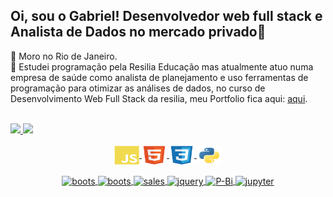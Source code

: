 ## Oi, sou o Gabriel! Desenvolvedor web full stack e Analista de Dados no mercado privado🖖

🏡 Moro no Rio de Janeiro. <br> 
📖 Estudei programação pela Resilia Educação mas atualmente atuo numa empresa de saúde como analista de planejamento e uso ferramentas de programação para otimizar as análises de dados, no curso de Desenvolvimento Web Full Stack da resilia, meu Portfolio fica aqui: <a href="https://github.com/Gcc10bin?tab=repositories">aqui</a>.<br>
<br>

<div display="inline-block">
  <a href="https://github.com/gcc10bin">
  <img height="180em" src="https://github-readme-stats.vercel.app/api?username=Gcc10bin&show_icons=true&theme=tokyonight"/>
  <img height="180em" src="https://github-readme-stats.vercel.app/api/top-langs/?username=Gcc10bin&layout=compact&langs_count=7&theme=tokyonight"/>
</div>
  
<div align="center"><br>
  <img align="center" alt="Js" height="30" width="40" src="https://raw.githubusercontent.com/devicons/devicon/master/icons/javascript/javascript-plain.svg">
  <img align="center" alt="HTML" height="30" width="40" src="https://raw.githubusercontent.com/devicons/devicon/master/icons/html5/html5-original.svg">
  <img align="center" alt="CSS" height="30" width="40" src="https://raw.githubusercontent.com/devicons/devicon/master/icons/css3/css3-original.svg">
  <img align="center" alt="Python" height="30" width="40" src="https://raw.githubusercontent.com/devicons/devicon/master/icons/python/python-original.svg"> 
  <br><br>
  <img align="center" alt="boots" src="https://img.shields.io/badge/MySQL-005C84?style=for-the-badge&logo=mysql&logoColor=white">
  <img align="center" alt="boots" src="https://img.shields.io/badge/Bootstrap-563D7C?style=for-the-badge&logo=bootstrap&logoColor=white">
  <img align="center" alt="sales" src="https://img.shields.io/badge/Salesforce-00A1E0?style=for-the-badge&logo=Salesforce&logoColor=white">
  <img align="center" alt="jquery" src="https://img.shields.io/badge/jQuery-0769AD?style=for-the-badge&logo=jquery&logoColor=white">
  <img align="center" alt="P-Bi" src="https://img.shields.io/badge/PowerBI-F2C811?style=for-the-badge&logo=Power%20BI&logoColor=white">
  <img align="center" alt="jupyter" src="https://img.shields.io/badge/Jupyter-F37626.svg?&style=for-the-badge&logo=Jupyter&logoColor=white">
  

  





</div>  
